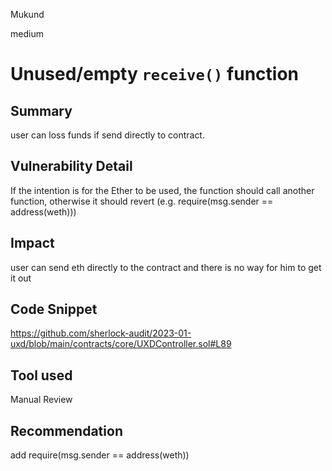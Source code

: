 Mukund

medium

# Unused/empty `receive()` function

## Summary
user can loss funds if send directly to contract.
## Vulnerability Detail
If the intention is for the Ether to be used, the function should call another function, otherwise it should revert (e.g. require(msg.sender == address(weth)))
## Impact
user can send eth directly to the contract and there is no way for him to get it out
## Code Snippet
https://github.com/sherlock-audit/2023-01-uxd/blob/main/contracts/core/UXDController.sol#L89
## Tool used

Manual Review

## Recommendation
add require(msg.sender == address(weth))